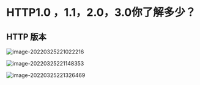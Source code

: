 # HTTP1.0 ，1.1，2.0，3.0你了解多少？

## HTTP 版本

![image-20220325221022216](https://s2.loli.net/2022/03/25/GzluEpginLIyJDm.png)

![image-20220325221148353](https://s2.loli.net/2022/03/25/75KVERM4U3tFnfp.png)

![image-20220325221326469](https://s2.loli.net/2022/03/25/xlGymBbcXESr6gO.png)